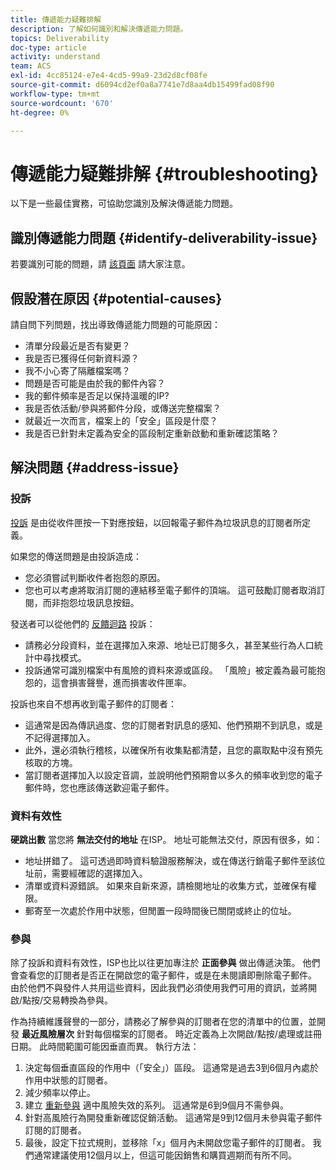 ```yaml
---
title: 傳遞能力疑難排解
description: 了解如何識別和解決傳遞能力問題。
topics: Deliverability
doc-type: article
activity: understand
team: ACS
exl-id: 4cc85124-e7e4-4cd5-99a9-23d2d8cf08fe
source-git-commit: d6094cd2ef0a8a7741e7d8aa4db15499fad08f90
workflow-type: tm+mt
source-wordcount: '670'
ht-degree: 0%

---
```


# 傳遞能力疑難排解 {#troubleshooting}

以下是一些最佳實務，可協助您識別及解決傳遞能力問題。

## 識別傳遞能力問題 {#identify-deliverability-issue}

若要識別可能的問題，請 [該頁面](/help/ongoing-monitoring.md) 請大家注意。

<!--
Mailing or campaign metrics: unsubscribe, abuse complaint and/or bounce rates are higher than usual.
Subscriber activity: opens, clicks and/or transactions are lower than usual.
Seed accounts show filtered or non-delivered mailings.
-->

## 假設潛在原因 {#potential-causes}

請自問下列問題，找出導致傳遞能力問題的可能原因：

* 清單分段最近是否有變更？
* 我是否已獲得任何新資料源？
* 我不小心寄了隔離檔案嗎？
* 問題是否可能是由於我的郵件內容？
* 我的郵件頻率是否足以保持溫暖的IP?
* 我是否依活動/參與將郵件分段，或傳送完整檔案？
* 就最近一次而言，檔案上的「安全」區段是什麼？
* 我是否已針對未定義為安全的區段制定重新啟動和重新確認策略？

## 解決問題 {#address-issue}

### 投訴

[投訴](/help/metrics/complaints.md) 是由從收件匣按一下對應按鈕，以回報電子郵件為垃圾訊息的訂閱者所定義。

如果您的傳送問題是由投訴造成：
* 您必須嘗試判斷收件者抱怨的原因。
* 您也可以考慮將取消訂閱的連結移至電子郵件的頂端。 這可鼓勵訂閱者取消訂閱，而非抱怨垃圾訊息按鈕。

發送者可以從他們的 [反饋迴路](/help/transition-process/infrastructure.md#feedback-loops) 投訴：
* 請務必分段資料，並在選擇加入來源、地址已訂閱多久，甚至某些行為人口統計中尋找模式。
* 投訴通常可識別檔案中有風險的資料來源或區段。 「風險」被定義為最可能抱怨的，這會損害聲譽，進而損害收件匣率。

投訴也來自不想再收到電子郵件的訂閱者：
* 這通常是因為傳訊過度、您的訂閱者對訊息的感知、他們預期不到訊息，或是不記得選擇加入。
* 此外，還必須執行稽核，以確保所有收集點都清楚，且您的贏取點中沒有預先核取的方塊。
* 當訂閱者選擇加入以設定音調，並說明他們預期會以多久的頻率收到您的電子郵件時，您也應該傳送歡迎電子郵件。

### 資料有效性

**硬跳出數** 當您將 **無法交付的地址** 在ISP。 地址可能無法交付，原因有很多，如：
* 地址拼錯了。 這可透過即時資料驗證服務解決，或在傳送行銷電子郵件至該位址前，需要經確認的選擇加入。
* 清單或資料源錯誤。 如果來自新來源，請檢閱地址的收集方式，並確保有權限。
* 郵寄至一次處於作用中狀態，但閒置一段時間後已關閉或終止的位址。

### 參與

除了投訴和資料有效性，ISP也比以往更加專注於 **正面參與** 做出傳遞決策。 他們會查看您的訂閱者是否正在開啟您的電子郵件，或是在未閱讀即刪除電子郵件。 由於他們不與發件人共用這些資料，因此我們必須使用我們可用的資訊，並將開啟/點按/交易轉換為參與。

作為持續維護聲譽的一部分，請務必了解參與的訂閱者在您的清單中的位置，並開發 **最近風險層次** 針對每個檔案的訂閱者。 時近定義為上次開啟/點按/處理或註冊日期。 此時間範圍可能因垂直而異。 執行方法：

1. 決定每個垂直區段的作用中（「安全」）區段。 這通常是過去3到6個月內處於作用中狀態的訂閱者。
1. 減少頻率以停止。
1. 建立 [重新參與](/help/additional-resources/re-engagement.md) 適中風險失效的系列。 這通常是6到9個月不需參與。
1. 針對高風險行為開發重新確認促銷活動。 這通常是9到12個月未參與電子郵件訂閱的訂閱者。
1. 最後，設定下拉式規則，並移除「x」個月內未開啟您電子郵件的訂閱者。 我們通常建議使用12個月以上，但這可能因銷售和購買週期而有所不同。
